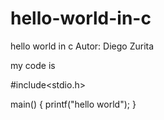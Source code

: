 # hello-world-in-c
hello world in c
Autor: Diego Zurita


my code is


#include<stdio.h>

main()
{
    printf("hello world");
}
